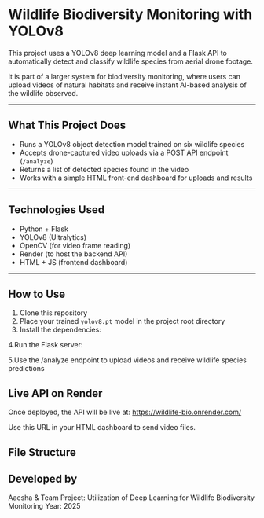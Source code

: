 # Wildlife Biodiversity Monitoring with YOLOv8

This project uses a YOLOv8 deep learning model and a Flask API to automatically detect and classify wildlife species from aerial drone footage.

It is part of a larger system for biodiversity monitoring, where users can upload videos of natural habitats and receive instant AI-based analysis of the wildlife observed.

---

##  What This Project Does

- Runs a YOLOv8 object detection model trained on six wildlife species
- Accepts drone-captured video uploads via a POST API endpoint (`/analyze`)
- Returns a list of detected species found in the video
- Works with a simple HTML front-end dashboard for uploads and results

---

##  Technologies Used

- Python + Flask  
- YOLOv8 (Ultralytics)  
- OpenCV (for video frame reading)  
- Render (to host the backend API)  
- HTML + JS (frontend dashboard)

---

##  How to Use

1. Clone this repository
2. Place your trained `yolov8.pt` model in the project root directory
3. Install the dependencies:

4.Run the Flask server:

5.Use the /analyze endpoint to upload videos and receive wildlife species predictions


## Live API on Render
Once deployed, the API will be live at:
https://wildlife-bio.onrender.com/

Use this URL in your HTML dashboard to send video files.

## File Structure

## Developed by
Aaesha & Team
Project: Utilization of Deep Learning for Wildlife Biodiversity Monitoring
Year: 2025
   
